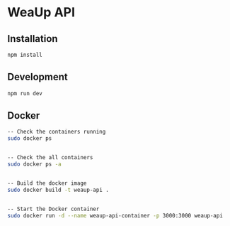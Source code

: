 # WeaUp API

## Installation

```bash
npm install
```

## Development

```bash
npm run dev
```


## Docker

```bash
-- Check the containers running
sudo docker ps 


-- Check the all containers 
sudo docker ps -a 


-- Build the docker image
sudo docker build -t weaup-api .


-- Start the Docker container
sudo docker run -d --name weaup-api-container -p 3000:3000 weaup-api

```